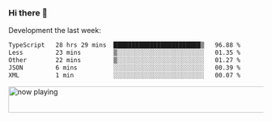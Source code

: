 ### Hi there 👋

Development the last week:
<!--START_SECTION:waka-->

```txt
TypeScript   28 hrs 29 mins  ████████████████████████▒   96.88 %
Less         23 mins         ▒░░░░░░░░░░░░░░░░░░░░░░░░   01.35 %
Other        22 mins         ▒░░░░░░░░░░░░░░░░░░░░░░░░   01.27 %
JSON         6 mins          ░░░░░░░░░░░░░░░░░░░░░░░░░   00.39 %
XML          1 min           ░░░░░░░░░░░░░░░░░░░░░░░░░   00.07 %
```

<!--END_SECTION:waka-->

<!--
**JASONPANGGO/jasonpanggo** is a ✨ _special_ ✨ repository because its `README.md` (this file) appears on your GitHub profile.

Here are some ideas to get you started:

- 🔭 I’m currently working on ...
- 🌱 I’m currently learning ...
- 👯 I’m looking to collaborate on ...
- 🤔 I’m looking for help with ...
- 💬 Ask me about ...
- 📫 How to reach me: ...
- 😄 Pronouns: ...
- ⚡ Fun fact: ...
-->

<a href="https://volt.fm/user/q8yd9e79csfr57rt" target="_blank"><img src="https://spotify-badge-egoist.vercel.app/api/now-playing" width="540" height="52" alt="now playing"></a>
